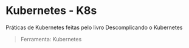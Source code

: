 # Kubernetes - K8s
Práticas de Kubernetes feitas pelo livro Descomplicando o Kubernetes

>Ferramenta: Kubernetes
